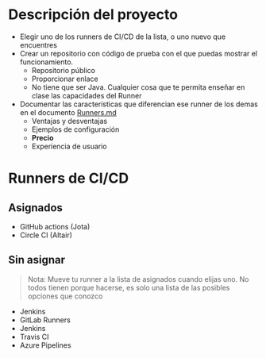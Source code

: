 # Descripción del proyecto

- Elegir uno de los runners de CI/CD de la lista, o uno nuevo que encuentres
- Crear un repositorio con código de prueba con el que puedas mostrar el
  funcionamiento.
  - Repositorio público
  - Proporcionar enlace
  - No tiene que ser Java. Cualquier cosa que te permita enseñar en clase las
    capacidades del Runner
- Documentar las características que diferencian ese runner de los demas en el
  documento [Runners.md](Runners.md)
  - Ventajas y desventajas
  - Ejemplos de configuración
  - **Precio**
  - Experiencia de usuario

# Runners de CI/CD

## Asignados

- GitHub actions (Jota)
- Circle CI (Altair)

## Sin asignar

> Nota: Mueve tu runner a la lista de asignados cuando elijas uno. No todos
> tienen porque hacerse, es solo una lista de las posibles opciones que conozco

- Jenkins
- GitLab Runners
- Jenkins
- Travis CI
- Azure Pipelines
